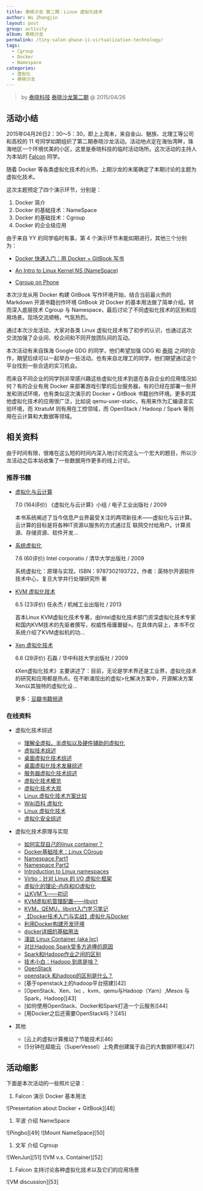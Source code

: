 ```yaml
---
title: 泰晓沙龙 第二期：Linux 虚拟化技术
author: Wu Zhangjin
layout: post
group: activity
album: 泰晓沙龙
permalink: /tiny-salon-phase-ii-virtualization-technology/
tags:
  - Cgroup
  - Docker
  - Namespace
categories:
  - 虚拟化
  - 泰晓沙龙
---
```


> by [泰晓科技][1]
> [泰晓沙龙第二期][2] @ 2015/04/26


## 活动小结

2015年04月26日2：30～5：30，即上上周末，来自金山、魅族、北理工等公司和高校的 11 号同学如期组织了第二期泰晓沙龙活动。活动地点定在海怡湾畔，珠海地区一个环境优美的小区，这里是泰晓科技的临时活动场所。这次活动的主持人为本站的 [Falcon][3] 同学。

随着 Docker 等各类虚拟化技术的火热，上期沙龙的末尾确定了本期讨论的主题为虚拟化技术。

这次主题预定了四个演示环节，分别是：

  1. Docker 简介
  2. Docker 的基础技术：NameSpace
  3. Docker 的基础技术：Cgroup
  4. Docker 的企业级应用

由于来自 YY 的同学临时有事，第 4 个演示环节未能如期进行，其他三个分别为：

  * [Docker 快速入门：用 Docker + GitBook 写书][4]
  * [An Intro to Linux Kernel NS (NameSpace)][5]

  * [Cgroup on Phone][6]

本次沙龙从用 Docker 构建 GitBook 写作环境开始，结合当前最火热的 Markdown 开源书籍创作环境 GitBook 对 Docker 的基本用法做了简单介绍。转而深入底层技术 Cgroup 与 Namespace，最后讨论了不同虚拟化技术的区别和应用场景。现场交流顺畅，气氛热烈。

通过本次沙龙活动，大家对各类 Linux 虚拟化技术有了初步的认识，也通过这次交流加强了企业间、校企间和不同开放团队间的互动。

本次活动有来自珠海 Google GDG 的同学，他们希望加强 GDG 和 [泰晓][1] 之间的合作，期望后续可以一起举办一些活动。也有来自北理工的同学，他们期望通过这个平台找到一些合适的实习机会。

而来自不同企业的同学则非常感兴趣这些虚拟化技术到底在各自企业的应用情况如何？有的企业有用 Docker 来部署游戏引擎的后台服务器，有的已经在部署一些开发和测试环境，也有类似这次演示的 Docker + GitBook 书籍创作环境。更多的其他虚拟化技术的应用很广泛，比如说 qemu-user-static，有用来作为汇编语言实验环境，而 XtratuM 则有用在工控领域，而 OpenStack / Hadoop / Spark 等则用在云计算和大数据等领域。

## 相关资料

由于时间有限，很难在这么短的时间内深入地讨论完这么一个宏大的题目，所以沙龙活动之后本站收集了一些数据用作更多的线上讨论。

### 推荐书籍

  * [虚拟化与云计算][7]

    7.0 (164评价) 《虚拟化与云计算》小组 / 电子工业出版社 / 2009

    本书系统阐述了当今信息产业界最受关注的两项新技术——虚拟化与云计算。云计算的目标是将各种IT资源以服务的方式通过互 联网交付给用户。计算资源、存储资源、软件开发&#8230;

  * [系统虚拟化][8]

    7.6 (60评价) Intel corporatio / 清华大学出版社 / 2009

    系统虚拟化：原理与实现，ISBN：9787302193722，作者：英特尔开源软件技术中心，复旦大学并行处理研究所 著

  * [KVM 虚拟化技术][9]

    6.5 (23评价) 任永杰 / 机械工业出版社 / 2013

    首本Linux KVM虚拟化技术专著，由Intel虚拟化技术部门资深虚拟化技术专家和国内KVM技术的先驱者撰写，权威性毋庸置疑>。在具体内容上，本书不仅系统介绍了KVM虚拟机的功&#8230;

  * [Xen 虚拟化技术][10]

    6.6 (28评价) 石磊 / 华中科技大学出版社 / 2009

    《Xen虚拟化技术》主要讲述了：目前，无论是学术界还是工业界，虚拟化技术的研究和应用都是热点。在不断涌现出的虚拟>化解决方案中，开源解决方案Xen以其独特的虚拟化设&#8230;

    更多：[豆瓣书籍频道][11]

### 在线资料

  * 虚拟化技术综述

      * [理解全虚拟、半虚拟以及硬件辅助的虚拟化][12]
      * [虚拟技术综述][13]
      * [桌面虚拟化技术综述][14]
      * [桌面虚拟化技术发展综述][15]
      * [服务器虚拟化技术综述][16]
      * [虚拟化技术概览][17]
      * [虚拟化技术大观][18]
      * [Linux 虚拟化技术方案比较][19]
      * [Wiki百科 虚拟化][20]
      * [Linux 虚拟化技术][21]
      * [虚拟化安全综述][22]

  * 虚拟化技术原理与实现

      * [如何实现自己的linux container？][23]
      * [Docker基础技术：Linux CGroup][24]
      * [Namespace Part1][25]
      * [Namespace Part2][26]
      * [Introduction to Linux namespaces][27]
      * [Virtio：针对 Linux 的 I/O 虚拟化框架][28]
      * [虚拟化的理论-内存和IO虚拟化][29]
      * [让KVM飞——初识][30]
      * [KVM虚拟机管理配置——libvirt][31]
      * [KVM，QEMU，libvirt入门学习笔记 ][32]
      * [【Docker技术入门与实战】虚拟化与Docker ][33]
      * [利用Docker构建开发环境][34]
      * [docker详细的基础用法][35]
      * [淺談 Linux Container (aka lxc)][36]
      * [对比Hadoop Spark受多方追捧的原因][37]
      * [Spark和Hadoop作业之间的区别][38]
      * [技术小白：Hadoop 到底是啥？][39]
      * [OpenStack][40]
      * [openstack 和hadoop的区别是什么？ ][41]
      * [基于openstack上的hadoop平台搭建][42]
      * [OpenStack、Xen、lxc 、kvm、qemu与Hadoop（Yarn）,Mesos 与Spark，Hadoop][43]
      * [如何使用OpenStack、Docker和Spark打造一个云服务][44]
      * [用Docker之后还需要OpenStack吗？][45]

  * 其他

      * [云上的虚拟计算推动了节能技术][46]
      * [5分钟在超能云（SuperVessel）上免费创建属于自己的大数据环境][47]

## 活动缩影

下面是本次活动的一些照片记录：

  1. Falcon 演示 Docker 基本用法

![Presentation about Docker + GitBook][48]

  1. 平波 介绍 NameSpace

![Pingbo][49] ![Mount NameSpace][50]

  1. 文军 介绍 Cgroup

![WenJun][51] ![VM v.s. Container][52]

  1. Falcon 主持讨论各种虚拟化技术以及它们的应用场景

![VM discussion][53]





 [1]: http://tinylab.org
 [2]: /tinysalon/
 [3]: /author/falcon/
 [4]: /docker-quick-start-docker-gitbook-writing-a-book/
 [5]: http://share.csdn.net/slides/14643
 [6]: http://share.csdn.net/slides/14644
 [7]: http://book.douban.com/subject/4114150/
 [8]: http://book.douban.com/subject/3619896/
 [9]: http://book.douban.com/subject/25743939/
 [10]: http://book.douban.com/subject/3768550/
 [11]: http://book.douban.com/subject_search?search_text=%E8%99%9A%E6%8B%9F%E5%8C%96&cat=1001
 [12]: http://blog.csdn.net/flyforfreedom2008/article/details/45113635
 [13]: http://www.dlf.net.cn/manager/manage/photo/admin2009724104552%CA%F6.pdf
 [14]: http://datoucan.blog.51cto.com/656829/284629
 [15]: http://articles.e-works.net.cn/It_overview/article109377.htm
 [16]: http://wenku.baidu.com/view/f653d888a0116c175f0e488b.html
 [17]: http://www.open-open.com/lib/view/open1390723158367.html
 [18]: https://ring0.me/2014/12/virtualization-overview/
 [19]: http://yp.oss.org.cn/blog/show_resource.php?resource_id=331
 [20]: http://zh.wikipedia.org/wiki/%E8%99%9B%E6%93%AC%E5%8C%96
 [21]: https://www.ibm.com/developerworks/cn/linux/theme/virtualization/
 [22]: http://www.searchsecurity.com.cn/guide/virtualizationsec.htm
 [23]: http://weibo.com/p/1001603824282965777334
 [24]: http://coolshell.cn/articles/17049.html
 [25]: http://coolshell.cn/articles/17010.html
 [26]: http://coolshell.cn/articles/17029.html
 [27]: https://blog.jtlebi.fr/2013/12/22/introduction-to-linux-namespaces-part-1-uts/
 [28]: http://blog.chinaunix.net/uid-29056899-id-4395232.html
 [29]: http://forlinux.blog.51cto.com/8001278/1408853/
 [30]: http://bbs.linuxtone.org/thread-24347-1-1.html
 [31]: http://www.iyunv.com/thread-42981-1-1.html
 [32]: http://blog.csdn.net/julykobe/article/details/27571387
 [33]: http://dockerone.com/article/74
 [34]: http://tech.uc.cn/?p=2726
 [35]: http://www.open-open.com/lib/view/open1410568733492.html
 [36]: https://fourdollars.hackpad.com/ep/pad/static/rZ8cgA4Y8Kf
 [37]: http://cloud.yesky.com/301/35894301.shtml
 [38]: http://zhidao.baidu.com/question/1703470834520525580.html?qbl=relate_question_4&word=openstack%20spark%20hadoop
 [39]: http://os.51cto.com/art/201305/396145.htm
 [40]: http://baike.baidu.com/link?url=e6LQfFrO-BMna0OW1sZMt_m3c5QodbpfAJeX0bYf6C1sk9ecqdjNiRjQ6EEimnsGs-N8iwPY4QCgvVA_mcTqX_
 [41]: http://www.zhihu.com/question/20475470
